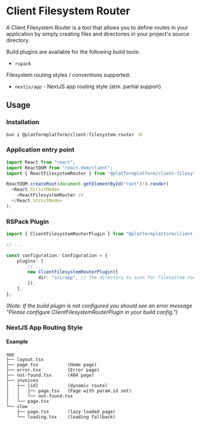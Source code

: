 # Client Filesystem Router

A Client Filesystem Router is a tool that allows you to define routes in your application by simply creating files and directories in your project's source directory.

Build plugins are available for the following build tools:

-   `rspack`

Filesystem routing styles / conventions supported:

-   `nextjs/app` - NextJS app routing style (atm. partial support)

## Usage

### Installation

```bash
bun i @platformplatform/client-filesystem-router -D
```

### Application entry point

```typescript
import React from "react";
import ReactDOM from "react-dom/client";
import { ReactFilesystemRouter } from "@platformplatform/client-filesystem-router/react";

ReactDOM.createRoot(document.getElementById("root")!).render(
  <React.StrictMode>
    <ReactFilesystemRouter />
  </React.StrictMode>
);
```

### RSPack Plugin

```typescript
import { ClientFilesystemRouterPlugin } from "@platformplatform/client-filesystem-router/rspack-plugin";

// ...

const configuration: Configuration = {
    plugins: [
        // ...
        new ClientFilesystemRouterPlugin({
            dir: "src/app", // The directory to scan for filesystem routes
        }),
    ],
};
```

_(Note: If the build plugin is not configured you should see an error message "Please configure ClientFilesystemRouterPlugin in your build config.")_

### NextJS App Routing Style

#### Example

```
app
├── layout.tsx
├── page.tsx           (Home page)
├── error.tsx          (Error page)
├── not-found.tsx      (404 page)
├── invoices
│   ├── [id]           (dynamic route)
│   │   ├── page.tsx   (Page with param.id set)
│   │   └── not-found.tsx
│   └── page.tsx
└── slow
    ├── page.tsx       (lazy loaded page)
    └── loading.tsx    (loading fallback)
```

